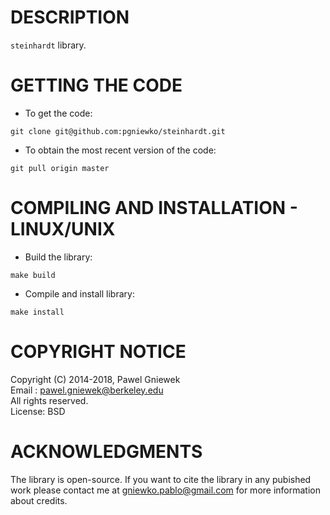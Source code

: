 DESCRIPTION
==================================================
```steinhardt``` library.


GETTING THE CODE
==================================================
* To get the code:
```
git clone git@github.com:pgniewko/steinhardt.git
```

* To obtain the most recent version of the code:
```
git pull origin master
```

COMPILING AND INSTALLATION - LINUX/UNIX
==================================================

* Build the library:
```
make build
```

* Compile and install library:
```
make install
```


COPYRIGHT NOTICE
================
Copyright (C) 2014-2018,  Pawel Gniewek  
Email  : pawel.gniewek@berkeley.edu  
All rights reserved.  
License: BSD  


ACKNOWLEDGMENTS
===============
The library is open-source. If you want to cite the library in any pubished work please contact me at
gniewko.pablo@gmail.com for more information about credits.
